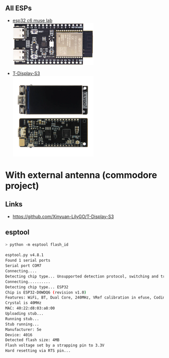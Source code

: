 ## All ESPs




* <a href="muselab"> esp32 c6 muse lab <br/><img alt="esp32 c6 muse lab" src="muselab/muselab-nanoesp32-c6.jpg" width="256"></a>

* <a href="T-Display-S3">T-Display-S3 <br/><img src="T-Display-S3/Lilygo-T-display_2.webp" alt="ESP32-S3R8 Dual-core LX7 microprocessor" width="256"></a>


# With external antenna (commodore project)


## Links
* https://github.com/Xinyuan-LilyGO/T-Display-S3

## esptool
```bash
> python -m esptool flash_id

esptool.py v4.8.1
Found 1 serial ports
Serial port COM7
Connecting....
Detecting chip type... Unsupported detection protocol, switching and trying again...
Connecting..........
Detecting chip type... ESP32
Chip is ESP32-D0WDQ6 (revision v1.0)
Features: WiFi, BT, Dual Core, 240MHz, VRef calibration in efuse, Coding Scheme None
Crystal is 40MHz
MAC: 40:22:d8:03:a8:00
Uploading stub...
Running stub...
Stub running...
Manufacturer: 5e
Device: 4016
Detected flash size: 4MB
Flash voltage set by a strapping pin to 3.3V
Hard resetting via RTS pin...
```

